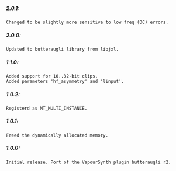 ##### 2.0.1:
    Changed to be slightly more sensitive to low freq (DC) errors.

##### 2.0.0:
    Updated to butteraugli library from libjxl.

##### 1.1.0:
    Added support for 10..32-bit clips.
    Added parameters 'hf_asymmetry' and 'linput'.

##### 1.0.2:
    Registerd as MT_MULTI_INSTANCE.

##### 1.0.1:
    Freed the dynamically allocated memory.

##### 1.0.0:
    Initial release. Port of the VapourSynth plugin butteraugli r2.
